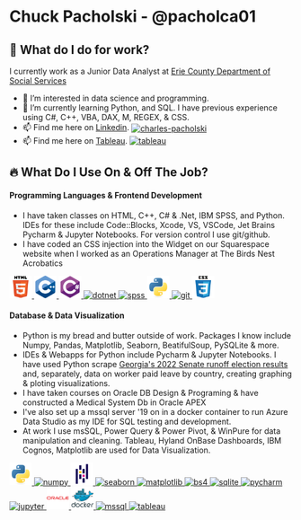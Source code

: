 # Chuck Pacholski - @pacholca01

## 👀 What do I do for work? 

I currently work as a Junior Data Analyst at [Erie County Department of Social Services](https://www3.erie.gov/socialservices/find-apply-ecdss-assistance)
- 👀  I’m interested in data science and programming. 
- 🌱  I’m currently learning Python, and SQL. I have previous experience using C#, C++, VBA, DAX, M, REGEX, & CSS. 
- 📫  Find me here on [Linkedin](www.linkedin.com/in/charles-pacholski). <a href="https://linkedin.com/in/charles-pacholski" target="blank"><img align="center" src="https://raw.githubusercontent.com/rahuldkjain/github-profile-readme-generator/master/src/images/icons/Social/linked-in-alt.svg" alt="charles-pacholski" height="15" width="20" /></a>
- 📫  Find me here on [Tableau](https://public.tableau.com/app/profile/charles4969). <a href="https://public.tableau.com/app/profile/charles4969" target="_blank" rel="noreferrer"> <img src="https://img.icons8.com/color/2x/tableau-software.png" alt="tableau" width="20" height="20"/> </a> 

## :fire: What Do I Use On & Off The Job? 

#### Programming Languages & Frontend Development
- I have taken classes on HTML, C++, C# & .Net, IBM SPSS, and Python. IDEs for these include Code::Blocks, Xcode, VS, VSCode, Jet Brains Pycharm & Jupyter Notebooks. For version control I use git/github.
- I have coded an CSS injection into the Widget on our Squarespace website when I worked as an Operations Manager at The Birds Nest Acrobatics
<!---
--->
<p align="left"> <a href="https://www.w3.org/html/" target="_blank" rel="noreferrer"> <img src="https://raw.githubusercontent.com/devicons/devicon/master/icons/html5/html5-original-wordmark.svg" alt="html5" width="40" height="40"/> </a> <!------> <a href="https://www.w3schools.com/cpp/" target="_blank" rel="noreferrer"> <img src="https://raw.githubusercontent.com/devicons/devicon/master/icons/cplusplus/cplusplus-original.svg" alt="cplusplus" width="40" height="40"/> </a> <!------> <a href="https://www.w3schools.com/cs/" target="_blank" rel="noreferrer"> <img src="https://raw.githubusercontent.com/devicons/devicon/master/icons/csharp/csharp-original.svg" alt="csharp" width="40" height="40"/> </a> <!------> <a href="https://dotnet.microsoft.com/" target="_blank" rel="noreferrer"> <img src="https://cdn.jsdelivr.net/gh/devicons/devicon/icons/dot-net/dot-net-plain.svg" alt="dotnet" width="40" height="40"/> </a> <!------> <a href="https://www.ibm.com/spss" target="_blank" rel="noreferrer"> <img src="https://cdn.jsdelivr.net/gh/devicons/devicon/icons/spss/spss-original.svg" alt="spss" width="40" height="40"/> </a> <!------> <a href="https://www.python.org" target="_blank" rel="noreferrer"> <img src="https://raw.githubusercontent.com/devicons/devicon/master/icons/python/python-original.svg" alt="python" width="40" height="40"/> </a> <!------> <a href="https://git-scm.com/" target="_blank" rel="noreferrer"> <img src="https://www.vectorlogo.zone/logos/git-scm/git-scm-icon.svg" alt="git" width="40" height="40"/> </a> <!------> <a href="https://www.w3schools.com/css/" target="_blank" rel="noreferrer"> <img src="https://raw.githubusercontent.com/devicons/devicon/master/icons/css3/css3-original-wordmark.svg" alt="css3" width="40" height="40"/> </a> </p>

#### Database & Data Visualization
- Python is my bread and butter outside of work. Packages I know include Numpy, Pandas, Matplotlib, Seaborn, BeatifulSoup, PySQLite & more. 
- IDEs & Webapps for Python include Pycharm & Jupyter Notebooks. I have used Python scrape [Georgia's 2022 Senate runoff election results](https://tinyurl.com/TableauGeorgiaRunoffElection) and, separately, data on worker paid leave by country, creating graphing & ploting visualizations.
- I have taken courses on Oracle DB Design & Programing & have constructed a Medical System Db in Oracle APEX
- I've also set up a mssql server '19 on in a docker container to run Azure Data Studio as my IDE for SQL testing and development. 
- At work I use msSQL, Power Query & Power Pivot, & WinPure for data manipulation and cleaning. Tableau, Hyland OnBase Dashboards, IBM Cognos, Matplotlib are used for Data Visualization. 
<!---
--->
<p align="left"> <a href="https://www.python.org" target="_blank" rel="noreferrer"> <img src="https://raw.githubusercontent.com/devicons/devicon/master/icons/python/python-original.svg" alt="python" width="40" height="40"/> </a> <!------> <a href="https://numpy.org/" target="_blank" rel="noreferrer"> <img src="https://cdn.jsdelivr.net/gh/devicons/devicon/icons/numpy/numpy-original.svg" alt="numpy" width="40" height="40"/> </a> <!------> <a href="https://pandas.pydata.org/" target="_blank" rel="noreferrer"> <img src="https://raw.githubusercontent.com/devicons/devicon/2ae2a900d2f041da66e950e4d48052658d850630/icons/pandas/pandas-original.svg" alt="pandas" width="40" height="40"/> </a> <!------> <a href="https://seaborn.pydata.org/" target="_blank" rel="noreferrer"> <img src="https://seaborn.pydata.org/_images/logo-mark-lightbg.svg" alt="seaborn" width="40" height="40"/> </a> <!------> <a href="https://matplotlib.org/" target="_blank" rel="noreferrer"> <img src="https://matplotlib.org/_static/images/documentation.svg" alt="matplotlib" width="40" height="40"/> </a> <!------> <a href="https://beautiful-soup-4.readthedocs.io/en/latest/#" target="_blank" rel="noreferrer"> <img src="https://beautiful-soup-4.readthedocs.io/en/latest/_images/6.1.jpg" alt="bs4" width="40" height="40"/> </a> <!------> <a href="https://www.sqlite.org/" target="_blank" rel="noreferrer"> <img src="https://www.vectorlogo.zone/logos/sqlite/sqlite-icon.svg" alt="sqlite" width="40" height="40"/> </a> <!------> <a href="https://www.jetbrains.com/pycharm/" target="_blank" rel="noreferrer"> <img src="https://cdn.jsdelivr.net/gh/devicons/devicon/icons/pycharm/pycharm-original.svg" alt="pycharm" width="40" height="40"/> </a> <!------> <a href="https://jupyter.org/" target="_blank" rel="noreferrer"> <img src="https://cdn.jsdelivr.net/gh/devicons/devicon/icons/jupyter/jupyter-original-wordmark.svg" alt="jupyter" width="40" height="40"/> </a> <!------> <a href="https://www.oracle.com/" target="_blank" rel="noreferrer"> <img src="https://raw.githubusercontent.com/devicons/devicon/master/icons/oracle/oracle-original.svg" alt="oracle" width="40" height="40"/> </a> <!------> <a href="https://www.docker.com/" target="_blank" rel="noreferrer"> <img src="https://raw.githubusercontent.com/devicons/devicon/master/icons/docker/docker-original-wordmark.svg" alt="docker" width="40" height="40"/> </a> <!------> <a href="https://www.microsoft.com/en-us/sql-server" target="_blank" rel="noreferrer"> <img src="https://www.svgrepo.com/show/303229/microsoft-sql-server-logo.svg" alt="mssql" width="40" height="40"/> </a> <!------> <a href="https://public.tableau.com/app/profile/charles4969" target="_blank" rel="noreferrer"> <img src="https://img.icons8.com/color/2x/tableau-software.png" alt="tableau" width="40" height="40"/> </a> <!------></p>
<!---
- 💞️  I’m looking to collaborate on a gym management software project
pacholca01/pacholca01 is a ✨ special ✨ repository because its `README.md` (this file) appears on your GitHub profile.
You can click the Preview link to take a look at your changes.

https://rahuldkjain.github.io/gh-profile-readme-generator/
https://devicon.dev/

--->


